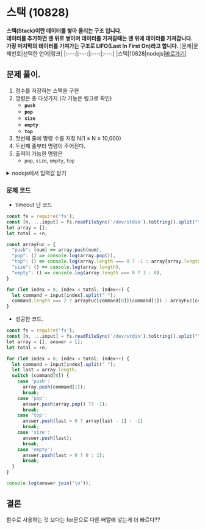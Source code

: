 # 스택 (10828)
**스택(Stack)이란 데이터를 쌓아 올리는 구조 입니다.   
데이터를 추가하면 맨 위로 쌓이며 데이터를 가져갈때는 맨 위에 데이터를 가져갑니다.   
가장 마지막의 데이터를 가져가는 구조로 LIFO(Last In First On)라고 합니다.**
|문제|문제번호|선택한 언어|링크|
|:---:|:---:|:---:|:---:|
|스택|10828|nodejs|[바로가기](https://www.acmicpc.net/problem/10828)|

## 문제 풀이.
1. 정수를 저장하는 스택을 구현
2. 명령은 총 다섯가지 (각 기능은 링크로 확인)
    - **`push`**
    - **`pop`**
    - **`size`**
    - **`empty`**
    - **`top`**
3. 첫번째 줄에 명령 수를 지정 N(1 $\leq$ N $\leq$ 10,000)
4. 두번째 줄부터 명령이 주어진다.
5. 출력이 가능한 명령은
    - `pop`, `size`, `empty`, `top`

<details>
<summary>nodejs에서 입력값 받기</summary>

```javascript   
// 1. 하나의 값을 입력받을 때
const fs = require('fs');
const input = fs.readFileSync("/dev/stdin").toString().trim();
// 2. 공백으로 구분된 한 줄의 값들을 입력받을 때
const fs = require('fs');
const input = fs.readFileSync("/dev/stdin").toString().trim().split(" ");
// 3. 여러 줄의 값들을 입력받을 때
const fs = require('fs');
const input = fs.readFileSync("/dev/stdin").toString().trim().split("\n");
// 4. 첫 번째 줄에 자연수 n을 입력받고, 그 다음줄에 공백으로 구분된 n개의 값들을 입력받을 때
const fs = require('fs');
const [n, ...arr] = fs.readFileSync("/dev/stdin").toString().trim().split(/\s/);
// 5. 첫 번째 줄에 자연수 n을 입력받고, 그 다음줄부터 n개의 줄에 걸쳐 한 줄에 하나의 값을 입력받을 때
const fs = require('fs');
const [n, ...arr] = fs.readFileSync("/dev/stdin").toString().trim().split("\n");
// 6. 하나의 값 또는 공백으로 구분된 여러 값들을 여러 줄에 걸쳐 뒤죽박죽 섞여서 입력받을 때
// ex) n 입력 - 공백으로 구분된 n개의 값 입력 - m 입력 - 여러 줄에 걸쳐 m개의 값 입력
const fs = require('fs');
const input = fs.readFileSync("/dev/stdin").toString().trim().split(/\s/);
const n = input[0];
const n_arr = input.slice(1, n+1);
const [m, ...m_arr] = input.slice(n+1);
 ```
</details>

### 문제 코드
- timeout 난 코드
```javascript
const fs = require('fs');
const [n, ...input] = fs.readFileSync('/dev/stdin').toString().split("\n");
let array = [];
let total = +n;

const arrayFuc = {
  "push": (num) => array.push(num),
  "pop": () => console.log(array.pop()),
  "top": () => console.log(array.length === 0 ? -1 : array[array.length - 1]),
  "size": () => console.log(array.length),
  "empty": () => console.log(array.length === 0 ? 1 : 0),
}

for (let index = 0; index < total; index++) {
  let command = input[index].split(" ");
  command.length === 2 ? arrayFuc[command[0]](command[1]) : arrayFuc[command[0]];
}
```

- 성공한 코드.
```javascript
const fs = require('fs');
const [n, ...input] = fs.readFileSync('/dev/stdin').toString().split("\n");
let array = [], answer = [];
let total = +n;

for (let index = 0; index < total; index++) {
  let command = input[index].split(" ");
  let last = array.length;
  switch (command[0]) {
    case 'push':
      array.push(command[1]);
      break;
    case 'pop':
      answer.push(array.pop() ?? -1);
      break;
    case 'top':
      answer.push(last > 0 ? array[last - 1] : -1)
      break;
    case 'size':
      answer.push(last);
      break;
    case 'empty':
      answer.push(last > 0 ? 0 : 1);
      break;
  }
}

console.log(answer.join('\n'));
```

## 결론
함수로 사용하는 것 보다는 for문으로 다른 배열에 넣는게 더 빠르다??